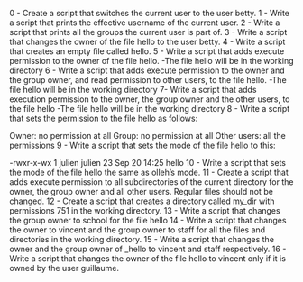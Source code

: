 0 - Create a script that switches the current user to the user betty.
1 - Write a script that prints the effective username of the current user.
2 - Write a script that prints all the groups the current user is part of.
3 - Write a script that changes the owner of the file hello to the user betty.
4 - Write a script that creates an empty file called hello.
5 - Write a script that adds execute permission to the owner of the file hello.
	-The file hello will be in the working directory
6 - Write a script that adds execute permission to the owner and the group owner, and read permission to other users, to the file hello.
	-The file hello will be in the working directory
7- Write a script that adds execution permission to the owner, the group owner and the other users, to the file hello
	-The file hello will be in the working directory
8 - Write a script that sets the permission to the file hello as follows:

Owner: no permission at all
Group: no permission at all
Other users: all the permissions
9 - Write a script that sets the mode of the file hello to this:

-rwxr-x-wx 1 julien julien 23 Sep 20 14:25 hello
10 - Write a script that sets the mode of the file hello the same as olleh’s mode.
11 - Create a script that adds execute permission to all subdirectories of the current directory for the owner, the group owner and all other users. Regular files should not be changed.
12 - Create a script that creates a directory called my_dir with permissions 751 in the working directory.
13 - Write a script that changes the group owner to school for the file hello
14 - Write a script that changes the owner to vincent and the group owner to staff for all the files and directories in the working directory.
15 - Write a script that changes the owner and the group owner of _hello to vincent and staff respectively.
16 - Write a script that changes the owner of the file hello to vincent only if it is owned by the user guillaume.
